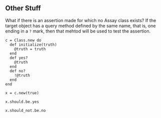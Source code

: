 ## Other Stuff

What if there is an assertion made for which no Assay class exists?
If the target object has a query method defined by the same name,
that is, one ending in a `?` mark, then that mehtod will be used 
to test the assertion.

    c = Class.new do
      def initialize(truth)
        @truth = truth
      end
      def yes?
        @truth
      end
      def no?
        !@truth
      end
    end

    x = c.new(true)

    x.should.be.yes

    x.should_not.be.no

